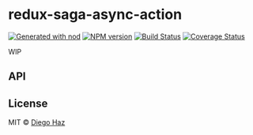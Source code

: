 # redux-saga-async-action

[![Generated with nod](https://img.shields.io/badge/generator-nod-2196F3.svg?style=flat-square)](https://github.com/diegohaz/nod)
[![NPM version](https://img.shields.io/npm/v/redux-saga-async-action.svg?style=flat-square)](https://npmjs.org/package/redux-saga-async-action)
[![Build Status](https://img.shields.io/travis/diegohaz/redux-saga-async-action/master.svg?style=flat-square)](https://travis-ci.org/diegohaz/redux-saga-async-action) [![Coverage Status](https://img.shields.io/codecov/c/github/diegohaz/redux-saga-async-action/master.svg?style=flat-square)](https://codecov.io/gh/diegohaz/redux-saga-async-action/branch/master)

WIP

<!--Dispatching an action handled by redux-saga returns promise

## Install

    $ npm install --save redux-saga-async-action

## Usage

```js
import myModule from 'redux-saga-async-action'

myModule()
```
-->

## API

<!-- Generated by documentation.js. Update this documentation by updating the source code. -->

## License

MIT © [Diego Haz](https://github.com/diegohaz)
